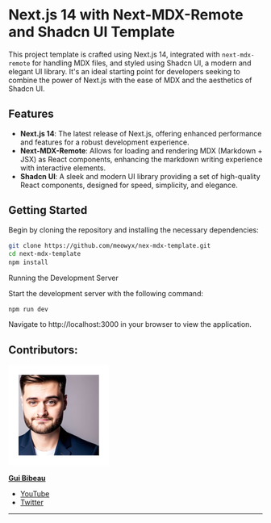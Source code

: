 # Next.js 14 with Next-MDX-Remote and Shadcn UI Template

This project template is crafted using Next.js 14, integrated with `next-mdx-remote` for handling MDX files, and styled using Shadcn UI, a modern and elegant UI library. It's an ideal starting point for developers seeking to combine the power of Next.js with the ease of MDX and the aesthetics of Shadcn UI.

## Features

- **Next.js 14**: The latest release of Next.js, offering enhanced performance and features for a robust development experience.
- **Next-MDX-Remote**: Allows for loading and rendering MDX (Markdown + JSX) as React components, enhancing the markdown writing experience with interactive elements.
- **Shadcn UI**: A sleek and modern UI library providing a set of high-quality React components, designed for speed, simplicity, and elegance.

## Getting Started

Begin by cloning the repository and installing the necessary dependencies:

```bash
git clone https://github.com/meowyx/nex-mdx-template.git
cd next-mdx-template
npm install
```

Running the Development Server

Start the development server with the following command:

```
npm run dev
```

Navigate to http://localhost:3000 in your browser to view the application.

## Contributors:

![image](./public/gui.png)

**[Gui Bibeau](https://github.com/GuiBibeau)**

- [YouTube](https://www.youtube.com/@guibibeau)
- [Twitter](https://twitter.com/GuiBibeau)

---
